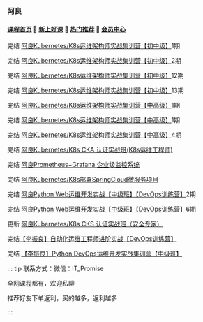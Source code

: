 ### 阿良
#### [**课程首页**](../../README.md) 💖 [**新上好课**](./xshk.md) 💖 [**热门推荐**](./rmtj.md) 💖 [**会员中心**](./vip.md)

完结 [阿良Kubernetes/K8s运维架构师实战集训营【初中级】](https://ke.qq.com/course/344137)1期

完结 [阿良Kubernetes/K8s运维架构师实战集训营【初中级】](https://ke.qq.com/course/344137)2期

完结 [阿良Kubernetes/K8s运维架构师实战集训营【初中级】](https://ke.qq.com/course/344137)12期

完结 [阿良Kubernetes/K8s运维架构师实战集训营【初中级】](https://ke.qq.com/course/344137)13期

完结 [阿良Kubernetes/K8s运维架构师实战集训营【中高级】](https://ke.qq.com/course/446949)1期

完结 [阿良Kubernetes/K8s运维架构师实战集训营【中高级】](https://ke.qq.com/course/446949)1期

完结 [阿良Kubernetes/K8s运维架构师实战集训营【中高级】](https://ke.qq.com/course/446949)4期

完结 [阿良Kubernetes/K8s CKA 认证实战班(K8s运维工程师)](https://ke.qq.com/course/1709963)

完结 [阿良Prometheus+Grafana 企业级监控系统](https://ke.qq.com/course/374130)

完结 [阿良Kubernetes/K8s部署SpringCloud微服务项目](https://ke.qq.com/course/429122)

完结 [阿良Python Web运维开发实战【中级班】【DevOps训练营】](https://ke.qq.com/course/320021)2期

完结 [阿良Python Web运维开发实战【中级班】【DevOps训练营】](https://ke.qq.com/course/320021)6期

更新 [阿良Kubernetes/K8s CKS 认证实战班（安全专家）](https://ke.qq.com/course/3547508?tuin=68548dfc)

完结[【李振良】自动化运维工程师进阶实战【DevOps训练营】](https://m.ke.qq.com/course/393257)

完结 [【李振良】Python DevOps运维开发实战集训营【中级班】](https://ke.qq.com/course/320021)



::: tip
联系方式：微信：IT_Promise

全网课程都有，欢迎私聊

推荐好友下单返利，买的越多，返利越多

:::